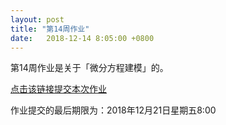 ```yaml
---
layout: post
title: "第14周作业"
date:   2018-12-14 8:05:00 +0800
---
```


第14周作业是关于「微分方程建模」的。

[点击该链接提交本次作业][homework]

作业提交的最后期限为：2018年12月21日星期五8:00

[homework]: https://classroom.github.com/a/ewqh9XGc
